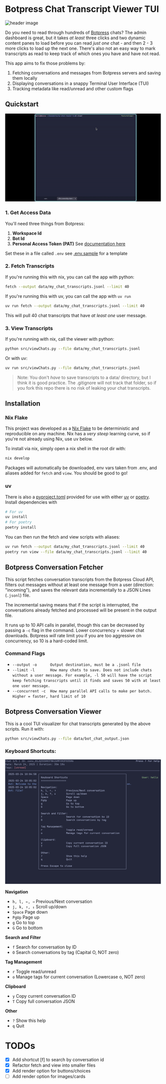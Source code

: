 # Botpress Chat Transcript Viewer TUI

![header image](./TuiCover.png.gif)

Do you need to read through hundreds of [Botpress](www.botpress.com) chats? The admin dashboard is great, but it takes _at least_ three clicks and two dynamic content panes to load before you can read _just one_ chat - and then 2 - 3 more clicks to load up the next one. There's also not an easy way to mark transcripts as read to keep track of which ones you have and have not read.

This app aims to fix those problems by:
1. Fetching conversations and messages from Botpress servers and saving them locally
2. Displaying conversations in a snappy Terminal User Interface (TUI)
3. Tracking metadata like read/unread and other custom flags

## Quickstart

![gif of usage](./tuiUsage.gif)

### 1. Get Access Data
You'll need three things from Botpress:
1. **Workspace Id**
2. **Bot Id**
3. **Personal Access Token (PAT)** See [documentation here](https://botpress.com/docs/api-reference/authentication#1-personal-access-token-pat)

Set these in a file called `.env` see [.env.sample](./.env.sample) for a template

### 2. Fetch Transcripts
If you're running this with nix, you can call the app with python:
```bash
fetch --output data/my_chat_transcripts.jsonl --limit 40
```
If you're running this with uv, you can call the app with `uv run`
```bash
uv run fetch --output data/my_chat_transcripts.jsonl --limit 40
```
This will pull 40 chat transcripts that have _at least one_ user message.

### 3. View Transcripts
If you're running with nix, call the viewer with python:
```bash
python src/viewChats.py --file data/my_chat_transcripts.jsonl
```
Or with uv:
```bash
uv run src/viewChats.py --file data/my_chat_transcripts.jsonl
```

> Note: You don't _have_ to save transcripts to a data/ directory, but I think it is good practice. The .gitignore will not track that folder, so if you fork this repo there is no risk of leaking your chat transcripts.

## Installation

### Nix Flake
This project was developed as a [Nix Flake](www.nixos.org) to be deterministic and reproducible on any machine. Nix has a _very steep_ learning curve, so if you're not already using Nix, use uv below.

To install via nix, simply open a nix shell in the root dir with:
```bash
nix develop
```
Packages will automatically be downloaded, env vars taken from .env, and aliases added for `fetch` and `view`. You should be good to go!

### uv
There is also a [pyproject.toml](./pyproject.toml) provided for use with either [uv](https://astral.sh/blog/uv) or [poetry](https://python-poetry.org/). Install dependencies with
```bash
# For uv
uv install
# For poetry
poetry install
```
You can then run the fetch and view scripts with aliases:
```bash
uv run fetch --output data/my_chat_transcripts.jsonl --limit 40
poetry run view --file data/my_chat_transcripts.jsonl --limit 40
```

## Botpress Conversation Fetcher

This script fetches conversation transcripts from the Botpress Cloud API, filters out messages without at least one message from a user (direction: "incoming"), and saves the relevant data incrementally to a JSON Lines (`.jsonl`) file.

The incremental saving means that if the script is interrupted, the conversations already fetched and processed will be present in the output file.

It runs up to 10 API calls in parallel, though this can be decreased by passing a `-c` flag in the command. Lower concurrency = slower chat downloads. Botpress _will_ rate limit you if you are too aggressive on concurrency, so 10 is a hard-coded limit.

### Command Flags
* `--output -o      Output destination, must be a .jsonl file`
* `--limit -l       How many chats to save. Does not include chats without a user message. For example, -l 50 will have the script keep fetching transcripts until it finds and saves 50 with at least one user message.`
* `--concurrent -c  How many parallel API calls to make per batch. Higher = faster, hard limit of 10`

## Botpress Conversation Viewer

This is a cool TUI visualizer for chat transcripts generated by the above scripts. Run it with:

```bash
python src/viewChats.py --file data/bot_chat_output.json
```

### Keyboard Shortcuts:

![help screenshot](./helpScreen.png)

**Navigation**
* `h, l, ←, →`          Previous/Next conversation
* `j, k, ↑, ↓`          Scroll up/down
* `Space`               Page down
* `PgUp`                Page up
* `g`                   Go to top
* `G`                   Go to bottom

**Search and Filter**
* `f`                   Search for conversation by ID
* `O`                   Search conversations by tag (Capital O, NOT zero)

**Tag Management**
* `r`                   Toggle read/unread
* `o`                   Manage tags for current conversation (Lowercase o, NOT zero)

**Clipboard**
* `y`                   Copy current conversation ID
* `T`                   Copy full conversation JSON

**Other**
* `?`                   Show this help
* `q`                   Quit

# TODOs
- [x] Add shortcut [f] to search by conversation id
- [x] Refactor fetch and view into smaller files
- [x] Add render option for buttons/choices
- [ ] Add render option for images/cards
